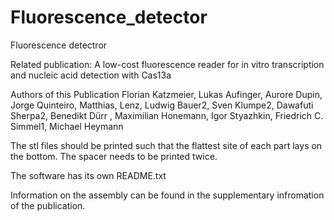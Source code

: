 # Fluorescence_detector
Fluorescence detectror 

Related publication:
A low-cost fluorescence reader for in vitro transcription and nucleic acid detection with Cas13a
 
Authors of this Publication
Florian Katzmeier, Lukas Aufinger, Aurore Dupin, Jorge Quinteiro, Matthias, Lenz, Ludwig Bauer2, Sven Klumpe2, Dawafuti Sherpa2, Benedikt Dürr , Maximilian Honemann, Igor Styazhkin, Friedrich C. Simmel1, Michael Heymann

The stl files should be printed such that the flattest site of each part lays on the bottom. The spacer needs to be printed twice.

The software has its own README.txt


Information on the assembly can be found in the supplementary infromation of the publication.

